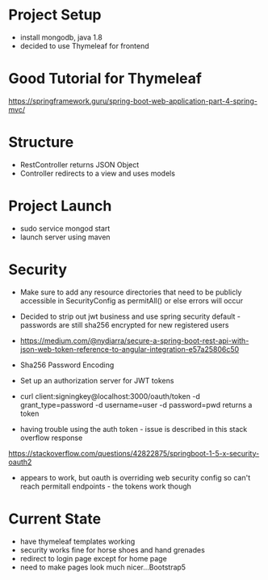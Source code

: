 # Project Setup

- install mongodb, java 1.8
- decided to use Thymeleaf for frontend

# Good Tutorial for Thymeleaf

https://springframework.guru/spring-boot-web-application-part-4-spring-mvc/

# Structure

- RestController returns JSON Object
- Controller redirects to a view and uses models

# Project Launch

- sudo service mongod start
- launch server using maven

# Security

- Make sure to add any resource directories that need to be publicly accessible in SecurityConfig as permitAll() or else errors will occur

- Decided to strip out jwt business and use spring security default - passwords are still sha256 encrypted for new registered users

- https://medium.com/@nydiarra/secure-a-spring-boot-rest-api-with-json-web-token-reference-to-angular-integration-e57a25806c50
- Sha256 Password Encoding
- Set up an authorization server for JWT tokens
- curl client:signingkey@localhost:3000/oauth/token -d grant_type=password -d username=user -d password=pwd returns a token
- having trouble using the auth token - issue is described in this stack overflow response

https://stackoverflow.com/questions/42822875/springboot-1-5-x-security-oauth2

- appears to work, but oauth is overriding web security config so can't reach permitall endpoints - the tokens work though

# Current State

- have thymeleaf templates working
- security works fine for horse shoes and hand grenades
- redirect to login page except for home page
- need to make pages look much nicer...Bootstrap5